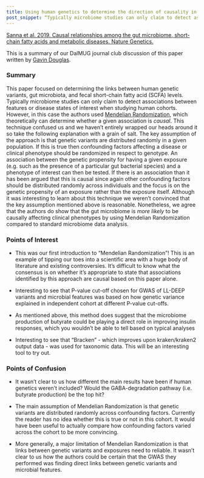 ```yaml
---
title: Using human genetics to determine the direction of causality in a microbiome study 
post_snippet: “Typically microbiome studies can only claim to detect associations … in this case the authors use “Mendelian Randomization”, which theoretically can determine whether a given association is causal.”
---
```


[Sanna et al. 2019. Causal relationships among the gut microbiome, short-chain fatty acids and metabolic diseases. Nature Genetics.](https://www.nature.com/articles/s41588-019-0350-x) 

This is a summary of our DalMUG journal club discussion of this paper written by [Gavin Douglas](http://www.gavindouglas.ca).

### Summary

This paper focused on determining the links between human genetic variants, gut microbiota, and fecal short-chain fatty acid (SCFA) levels.
Typically microbiome studies can only claim to detect associations between features or disease states of interest when studying human
cohorts. However, in this case the authors used [Mendelian Randomization](https://en.wikipedia.org/wiki/Mendelian_randomization), which
theoretically can determine whether a given association is _causal_. This technique confused us and we haven’t entirely wrapped our heads
around it so take the following explanation with a grain of salt. The key assumption of the approach is that genetic variants are
distributed randomly in a given population. If this is true then confounding factors affecting a disease or clinical phenotype should be
randomized in respect to genotype. An association between the genetic propensity for having a given exposure (e.g. such as the presence of
a particular gut bacterial species) and a phenotype of interest can then be tested. If there is an association than it has been argued
that this is causal since again other confounding factors should be distributed randomly across individuals and the focus is on the
genetic propensity of an exposure rather than the exposure itself. Although it was interesting to learn about this technique we weren’t
convinced that the key assumption mentioned above is reasonable. Nonetheless, we agree that the authors do show that the gut microbiome is _more
likely_ to be causally affecting clinical phenotypes by using Mendelian Randomization compared to standard microbiome data analysis.

### Points of Interest

* This was our first introduction to “Mendelian Randomization”! This is an example of tipping our toes into a scientific area with a huge body of literature and existing controversies. It’s difficult to know what the consensus is on whether it’s appropriate to state that associations identified by this approach are causal based on this paper alone.

* Interesting to see that P-value cut-off chosen for GWAS of LL-DEEP variants and microbial features was based on how genetic variance explained in independent cohort at different P-value cut-offs.

* As mentioned above, this method does suggest that the microbiome production of butyrate could be playing a direct role in improving insulin responses, which you wouldn’t be able to tell based on typical analyses

* Interesting to see that “Bracken” - which improves upon kraken/kraken2 output data - was used for taxonomic data. This will be an interesting tool to try out.


### Points of Confusion

* It wasn’t clear to us how different the main results have been if human genetics weren’t included? Would the GABA-degradation pathway (i.e. butyrate production) be the top hit?

* The main assumption of Mendelian Randomization is that genetic variants are distributed randomly across confounding factors. Currently the reader has no idea whether this is true or not in this cohort. It would have been useful to actually compare how confounding factors varied across the cohort to be more convincing.

* More generally, a major limitation of Mendelian Randomization is that links between genetic variants and exposures need to reliable. It wasn’t clear to us how the authors could be certain that the GWAS they performed was finding direct links between genetic variants and microbial features.
